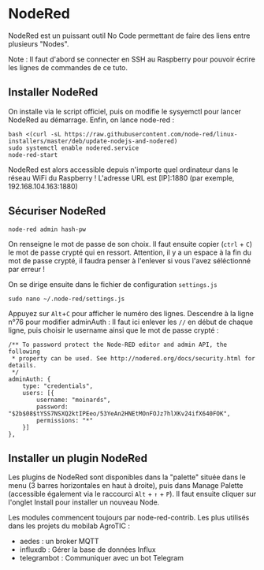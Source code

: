 # NodeRed

NodeRed est un puissant outil No Code permettant de faire des liens entre plusieurs "Nodes". 

Note : Il faut d'abord se connecter en SSH au Raspberry pour pouvoir écrire les lignes de commandes de ce tuto.

## Installer NodeRed

On installe via le script officiel, puis on modifie le sysyemctl pour lancer NodeRed au démarrage. Enfin, on lance node-red : 

    bash <(curl -sL https://raw.githubusercontent.com/node-red/linux-installers/master/deb/update-nodejs-and-nodered)
    sudo systemctl enable nodered.service
    node-red-start
    
NodeRed est alors accessible depuis n'importe quel ordinateur dans le réseau WiFi du Raspberry ! 
L'adresse URL est [IP]:1880 (par exemple, 192.168.104.163:1880)

## Sécuriser NodeRed

    node-red admin hash-pw

On renseigne le mot de passe de son choix. Il faut ensuite copier (```ctrl``` + ```C```) le mot de passe crypté qui en ressort. Attention, il y a un espace à la fin du mot de passe crypté, il faudra penser à l'enlever si vous l'avez séléctionné par erreur !

On se dirige ensuite dans le fichier de configuration ```settings.js```

    sudo nano ~/.node-red/settings.js
    
Appuyez sur ```Alt```+```C``` pour afficher le numéro des lignes. Descendre à la ligne n°76 pour modifier adminAuth : Il faut ici enlever les ```//``` en début de chaque ligne, puis choisir le username ainsi que le mot de passe crypté : 

    /** To password protect the Node-RED editor and admin API, the following
     * property can be used. See http://nodered.org/docs/security.html for details.
     */
    adminAuth: {
        type: "credentials",
        users: [{
            username: "moinards",
            password: "$2b$08$tYSS7NSXQ2ktIPEeo/53YeAn2HNEtMOnFOJz7hlXKv24ifX640FOK",
            permissions: "*"
        }]
    },

## Installer un plugin NodeRed

Les plugins de NodeRed sont disponibles dans la "palette" située dans le menu (3 barres horizontales en haut à droite), puis dans Manage Palette (accessible également via le raccourci ```Alt``` + ```↑``` + ```P```). Il faut ensuite cliquer sur l'onglet Install pour installer un nouveau Node.

Les modules commencent toujours par node-red-contrib. Les plus utilisés dans les projets du mobilab AgroTIC : 

- aedes : un  broker MQTT
- influxdb : Gérer la base de données Influx
- telegrambot : Communiquer avec un bot Telegram
